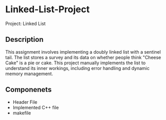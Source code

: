# Linked-List-Project
Project: Linked List

## Description
This assignment involves implementing a doubly linked list with a sentinel tail. The list stores a survey and its data on whether people think "Cheese Cake" is a pie or cake. This project manually implements the list to understand its inner workings, including error handling and dynamic memory management.
  ## Componenets
  - Header File
  - Implemented C++ file
  - makefile


